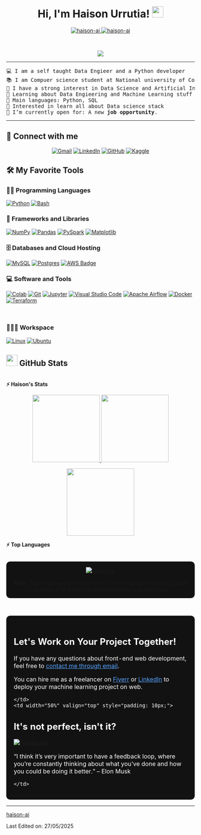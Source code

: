 <h1 align="center">
Hi, I'm Haison Urrutia!
	<a href="https://github.com/haison-ai" target="_self">
		<img src="https://media.giphy.com/media/hvRJCLFzcasrR4ia7z/giphy.gif" width="30">
	</a>
</h1>
<p align="center">
	<a href="https://github.com/haison-ai">
		<img src="https://komarev.com/ghpvc/?username=haison-ai&label=Profile%20views&color=0e75b6&style=flat" alt="haison-ai" />
	</a>
	<a href="https://github.com/haison-ai">
		<img src="https://img.shields.io/github/followers/haison-ai?label=Followers" alt="haison-ai" />
	</a>
</p>
<br/>
<p align="center">
	<a href="https://github.com/haison-ai">
		<img src="https://readme-typing-svg.herokuapp.com?lines=Computer+Science+Student;Data+Enthusiast;DS%20|%20AI%20|%20ML;Always+learning+new+things&center=true&width=380&height=45" />
	</a>
</p>

<hr>

<pre>
💻 I am a self taught Data Engieer and a Python developer
📚 I am Compuer science student at National university of Colombia
📝 I have a strong interest in Data Science and Artificial Intelligence
🌱 Learning about Data Engieering and Machine Learning stuff
🌟 Main languages: Python, SQL
🚩 Interested in learn all about Data science stack
🤔 I’m currently open for: A new <b>job opportunity</b>.
</pre>
<hr>

## 🤝 Connect with me
<p align="center">
	<a href="mailto:bouaskaoun.mohammed@gmail.com"><img img src="https://img.shields.io/badge/gmail-%23EA4335.svg?style=plastic&logo=gmail&logoColor=white" alt="Gmail"/></a>
	<a href="https://www.linkedin.com/in/bouaskaoun/"><img src="https://img.shields.io/badge/linkedin-%230A66C2.svg?style=plastic&logo=linkedin&logoColor=white" alt="LinkedIn"/></a>
	<a href="https://github.com/Bouaskaoun"><img src="https://img.shields.io/badge/github-%23181717.svg?style=plastic&logo=github&logoColor=white" alt="GitHub"/></a>
	<a href="https://www.kaggle.com/bouaskaounmohammed"><img src="https://img.shields.io/badge/kaggle-%230A66C2.svg?style=plastic&logo=kaggle&logoColor=white" alt="Kaggle"/></a>
</p>

## 🛠️ My Favorite Tools

### 👨‍💻 Programming Languages

<p>
    <a href="https://github.com/haison-ai"><img alt="Python" src="https://img.shields.io/badge/Python%20-%2314354C.svg?logo=python&logoColor=white"></a>
    <a href="https://github.com/haison-ai"><img alt="Bash" src="https://img.shields.io/badge/Bash-4EAA25?logo=gnubash&logoColor=fff"></a>


### 🧰 Frameworks and Libraries

<p>
    <a href="https://github.com/Bouaskaoun"><img alt="NumPy" src="https://img.shields.io/badge/Numpy%20-%23013243.svg?logo=numpy&logoColor=white"></a>
    <a href="https://github.com/Bouaskaoun"><img alt="Pandas" src="https://img.shields.io/badge/Pandas%20-%23150458.svg?logo=pandas&logoColor=white"></a>
    <a href="https://github.com/haison-ai"><img alt="PySpark" src="https://img.shields.io/badge/PySpark-%23E25A1C?logo=apache-spark&logoColor=white"></a>
    <a href="https://github.com/haison-ai"><img alt="Matplotlib" src="https://custom-icon-badges.demolab.com/badge/Matplotlib-71D291?logo=matplotlib&logoColor=fff"></a>



</p>

### 🗄️ Databases and Cloud Hosting

<p>
    <a href="https://github.com/haison-ai"><img alt="MySQL" src="https://img.shields.io/badge/MySQL-4479A1?logo=mysql&logoColor=fff"></a>
    <a href="https://github.com/haison-ai"><img alt="Postgres" src="https://img.shields.io/badge/Postgres-%23316192.svg?logo=postgresql&logoColor=white"></a>
    <a href="https://aws.amazon.com/"><img src="https://img.shields.io/badge/AWS-%23FF9900.svg?logo=amazon-web-services&logoColor=white" alt="AWS Badge"/></a>
    


</p>

### 💻 Software and Tools

<p>
    <a href="https://github.com/Bouaskaoun"><img alt="Colab" src="https://img.shields.io/badge/Colab-00b56a.svg?logo=google-colab&logoColor=white"></a>
    <a href="https://github.com/Bouaskaoun"><img alt="Git" src="https://img.shields.io/badge/Git%20-%23F05033.svg?logo=git&logoColor=white"></a>
    <a href="https://github.com/Bouaskaoun"><img alt="Jupyter" src="https://img.shields.io/badge/Jupyter%20-%23F37626.svg?logo=Jupyter&logoColor=white"></a>
    <a href="https://github.com/Bouaskaoun"><img alt="Visual Studio Code" src="https://img.shields.io/badge/Visual%20Studio%20Code-0078d7.svg?logo=visual-studio-code&logoColor=white"></a>
    <a href="https://github.com/haison-ai"><img alt="Apache Airflow" src="https://img.shields.io/badge/Apache%20Airflow-017CEE?logo=apache-airflow&logoColor=white"></a>
    <a href="https://github.com/haison-ai"><img alt="Docker" src="https://img.shields.io/badge/Docker-2496ED?logo=docker&logoColor=white"></a>
    <a href="https://github.com/haison-ai"><img alt="Terraform" src="https://img.shields.io/badge/Terraform-7B42BC?logo=terraform&logoColor=white"></a>

    
   
</p>
</br>


### 👨🏽‍💻 Workspace
<p>
   <a href="https://github.com/haison-ai"><img alt="Linux" src="https://img.shields.io/badge/Linux-FCC624?logo=linux&logoColor=black"></a>
   <a href="https://github.com/haison-ai"><img alt="Ubuntu" src="https://img.shields.io/badge/Ubuntu-E95420?logo=ubuntu&logoColor=white"></a>
    
    
</p>



## <a href="https://github.com/Bouaskaoun"><img src="https://www.blumbergdigital.com/wp-content/uploads/2020/10/stats-graphic-statistics-business-512.png" width="30"></a> GitHub Stats

<br/>
<summary><b>⚡ Haison's Stats</b></summary>

<p align="center">
  <a href="https://github.com/haison-ai">
    <img height="180em" src="https://github-readme-stats-eight-theta.vercel.app/api?username=haison-ai&show_icons=true&theme=algolia&include_all_commits=true&count_private=true"/>
  </a>
  <a href="https://github.com/Adityakanoi2001">
    <img height="180em" src="https://github-readme-stats-eight-theta.vercel.app/api/top-langs/?username=haison-ai&layout=compact&langs_count=8&theme=algolia"/>
  </a>
</p>

<p align="center">
  <img height="180em" src="https://github-readme-streak-stats.herokuapp.com/?user=haison-ai&theme=dark&hide_border=true"/>
</p>
<!--
<summary><b>⚡ Activity graph</b></summary>
<br/>
<p align="center">
	<a href="https://github.com/Bouaskaoun">
		<img src="https://activity-graph.herokuapp.com/graph?username=bouaskaoun&bg_color=ffffff&color=000000&line=000000&point=000000&area=true&hide_border=true" alt="bouaskaoun">
	</a>
</p>
<br/>
-->
<summary><b>⚡ Top Languages</b></summary>
<br/>

<p align="center" style="background-color:#121212; padding: 15px; border-radius: 10px;">
  <a href="https://github.com/haison-ai">
    <img src="https://github-readme-stats.vercel.app/api/top-langs/?username=haison-ai&langs_count=8&layout=compact&theme=dark" alt="haison-ai">
  </a>
  <br/><br/>
  <b>Note:</b> Top languages is only a metric of the languages my public code consists of and doesn't reflect experience or skill level.
</p>
<br/>

<table style="border: none; width: 100%; background-color:#121212; color: white; border-radius: 10px; padding: 10px;">
  <tr>
    <td width="50%" valign="top" style="padding: 10px;">

## Let's Work on Your Project Together!

If you have any questions about front-end web development, feel free to <a href="mailto:your-email@example.com" style="color: #58a6ff;">contact me through email</a>.

You can hire me as a freelancer on <a href="https://www.fiverr.com" style="color: #58a6ff;">Fiverr</a> or <a href="https://www.linkedin.com/in/your-linkedin" style="color: #58a6ff;">LinkedIn</a> to deploy your machine learning project on web.

    </td>
    <td width="50%" valign="top" style="padding: 10px;">

## It's not perfect, isn't it?

**<a href="https://github.com/haison-ai"><img alt="Feedback" src="https://img.shields.io/badge/Ask%20me-anything-1abc9c.svg"></a>**

“I think it’s very important to have a feedback loop, where you’re constantly thinking about what you’ve done and how you could be doing it better.”
– Elon Musk

    </td>
  </tr>
</table>

------

[haison-ai](https://github.com/haison-ai)

Last Edited on: 27/05/2025

